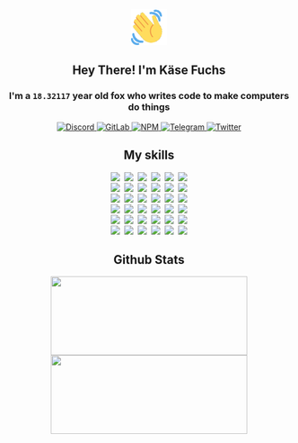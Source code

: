 <div><p align=center><img src=./resources/images/wave.gif width=64px height=64px></p><h2 align=center>Hey There! I'm Käse Fuchs</h2><h3 align=center>I'm a <code>18.32117</code> year old fox who writes code to make computers do things</h3><p align=center><a href=https://discord.com/users/507526681125322772><img alt=Discord src="https://img.shields.io/badge/Discord-5865F2?logo=discord&logoColor=white&style=flat-square#410140afb0c0d8b88d94575480f4055a"> </a><a href=https://gitlab.com/kasefuchs><img alt=GitLab src="https://img.shields.io/badge/GitLab-330F63?logo=gitlab&logoColor=white&style=flat-square#410140afb0c0d8b88d94575480f4055a"> </a><a href=https://npmjs.com/~kasefuchs><img alt=NPM src="https://img.shields.io/badge/NPM-CB3837?logo=npm&logoColor=white&style=flat-square#410140afb0c0d8b88d94575480f4055a"> </a><a href=https://t.me/kasefuchs><img alt=Telegram src="https://img.shields.io/badge/Telegram-2CA5E0?logo=telegram&logoColor=white&style=flat-square#410140afb0c0d8b88d94575480f4055a"> </a><a href=https://twitter.com/kasefuchs><img alt=Twitter src="https://img.shields.io/badge/Twitter-1DA1F2?logo=twitter&logoColor=white&style=flat-square#410140afb0c0d8b88d94575480f4055a"></a></p><h2 align=center>My skills</h2><p align=center><a href=https://aws.amazon.com/ ><picture><source srcset="https://skillicons.dev/icons?i=aws&theme=dark#410140afb0c0d8b88d94575480f4055a" media="(prefers-color-scheme: dark)"><source srcset="https://skillicons.dev/icons?i=aws&theme=light#410140afb0c0d8b88d94575480f4055a" media="(prefers-color-scheme: light), (prefers-color-scheme: no-preference)"><img src="https://skillicons.dev/icons?i=aws&theme=light#410140afb0c0d8b88d94575480f4055a"></picture></a>&nbsp;&nbsp;<a href=https://en.wikipedia.org/wiki/Bash_(Unix_shell)><picture><source srcset="https://skillicons.dev/icons?i=bash&theme=dark#410140afb0c0d8b88d94575480f4055a" media="(prefers-color-scheme: dark)"><source srcset="https://skillicons.dev/icons?i=bash&theme=light#410140afb0c0d8b88d94575480f4055a" media="(prefers-color-scheme: light), (prefers-color-scheme: no-preference)"><img src="https://skillicons.dev/icons?i=bash&theme=light#410140afb0c0d8b88d94575480f4055a"></picture></a>&nbsp;&nbsp;<a href=https://discord.com/developers/docs><picture><source srcset="https://skillicons.dev/icons?i=bots&theme=dark#410140afb0c0d8b88d94575480f4055a" media="(prefers-color-scheme: dark)"><source srcset="https://skillicons.dev/icons?i=bots&theme=light#410140afb0c0d8b88d94575480f4055a" media="(prefers-color-scheme: light), (prefers-color-scheme: no-preference)"><img src="https://skillicons.dev/icons?i=bots&theme=light#410140afb0c0d8b88d94575480f4055a"></picture></a>&nbsp;&nbsp;<a href=https://www.cloudflare.com/ ><picture><source srcset="https://skillicons.dev/icons?i=cloudflare&theme=dark#410140afb0c0d8b88d94575480f4055a" media="(prefers-color-scheme: dark)"><source srcset="https://skillicons.dev/icons?i=cloudflare&theme=light#410140afb0c0d8b88d94575480f4055a" media="(prefers-color-scheme: light), (prefers-color-scheme: no-preference)"><img src="https://skillicons.dev/icons?i=cloudflare&theme=light#410140afb0c0d8b88d94575480f4055a"></picture></a>&nbsp;&nbsp;<a href=https://en.wikipedia.org/wiki/CSS><picture><source srcset="https://skillicons.dev/icons?i=css&theme=dark#410140afb0c0d8b88d94575480f4055a" media="(prefers-color-scheme: dark)"><source srcset="https://skillicons.dev/icons?i=css&theme=light#410140afb0c0d8b88d94575480f4055a" media="(prefers-color-scheme: light), (prefers-color-scheme: no-preference)"><img src="https://skillicons.dev/icons?i=css&theme=light#410140afb0c0d8b88d94575480f4055a"></picture></a>&nbsp;&nbsp;<a href=https://www.docker.com/ ><picture><source srcset="https://skillicons.dev/icons?i=docker&theme=dark#410140afb0c0d8b88d94575480f4055a" media="(prefers-color-scheme: dark)"><source srcset="https://skillicons.dev/icons?i=docker&theme=light#410140afb0c0d8b88d94575480f4055a" media="(prefers-color-scheme: light), (prefers-color-scheme: no-preference)"><img src="https://skillicons.dev/icons?i=docker&theme=light#410140afb0c0d8b88d94575480f4055a"></picture></a><br><a href=https://www.electronjs.org/ ><picture><source srcset="https://skillicons.dev/icons?i=electron&theme=dark#410140afb0c0d8b88d94575480f4055a" media="(prefers-color-scheme: dark)"><source srcset="https://skillicons.dev/icons?i=electron&theme=light#410140afb0c0d8b88d94575480f4055a" media="(prefers-color-scheme: light), (prefers-color-scheme: no-preference)"><img src="https://skillicons.dev/icons?i=electron&theme=light#410140afb0c0d8b88d94575480f4055a"></picture></a>&nbsp;&nbsp;<a href=https://expressjs.com/ ><picture><source srcset="https://skillicons.dev/icons?i=express&theme=dark#410140afb0c0d8b88d94575480f4055a" media="(prefers-color-scheme: dark)"><source srcset="https://skillicons.dev/icons?i=express&theme=light#410140afb0c0d8b88d94575480f4055a" media="(prefers-color-scheme: light), (prefers-color-scheme: no-preference)"><img src="https://skillicons.dev/icons?i=express&theme=light#410140afb0c0d8b88d94575480f4055a"></picture></a>&nbsp;&nbsp;<a href=https://www.figma.com/ ><picture><source srcset="https://skillicons.dev/icons?i=figma&theme=dark#410140afb0c0d8b88d94575480f4055a" media="(prefers-color-scheme: dark)"><source srcset="https://skillicons.dev/icons?i=figma&theme=light#410140afb0c0d8b88d94575480f4055a" media="(prefers-color-scheme: light), (prefers-color-scheme: no-preference)"><img src="https://skillicons.dev/icons?i=figma&theme=light#410140afb0c0d8b88d94575480f4055a"></picture></a>&nbsp;&nbsp;<a href=https://firebase.google.com/ ><picture><source srcset="https://skillicons.dev/icons?i=firebase&theme=dark#410140afb0c0d8b88d94575480f4055a" media="(prefers-color-scheme: dark)"><source srcset="https://skillicons.dev/icons?i=firebase&theme=light#410140afb0c0d8b88d94575480f4055a" media="(prefers-color-scheme: light), (prefers-color-scheme: no-preference)"><img src="https://skillicons.dev/icons?i=firebase&theme=light#410140afb0c0d8b88d94575480f4055a"></picture></a>&nbsp;&nbsp;<a href=https://flask.palletsprojects.com/ ><picture><source srcset="https://skillicons.dev/icons?i=flask&theme=dark#410140afb0c0d8b88d94575480f4055a" media="(prefers-color-scheme: dark)"><source srcset="https://skillicons.dev/icons?i=flask&theme=light#410140afb0c0d8b88d94575480f4055a" media="(prefers-color-scheme: light), (prefers-color-scheme: no-preference)"><img src="https://skillicons.dev/icons?i=flask&theme=light#410140afb0c0d8b88d94575480f4055a"></picture></a>&nbsp;&nbsp;<a href=https://cloud.google.com/ ><picture><source srcset="https://skillicons.dev/icons?i=gcp&theme=dark#410140afb0c0d8b88d94575480f4055a" media="(prefers-color-scheme: dark)"><source srcset="https://skillicons.dev/icons?i=gcp&theme=light#410140afb0c0d8b88d94575480f4055a" media="(prefers-color-scheme: light), (prefers-color-scheme: no-preference)"><img src="https://skillicons.dev/icons?i=gcp&theme=light#410140afb0c0d8b88d94575480f4055a"></picture></a><br><a href=https://git-scm.com/ ><picture><source srcset="https://skillicons.dev/icons?i=git&theme=dark#410140afb0c0d8b88d94575480f4055a" media="(prefers-color-scheme: dark)"><source srcset="https://skillicons.dev/icons?i=git&theme=light#410140afb0c0d8b88d94575480f4055a" media="(prefers-color-scheme: light), (prefers-color-scheme: no-preference)"><img src="https://skillicons.dev/icons?i=git&theme=light#410140afb0c0d8b88d94575480f4055a"></picture></a>&nbsp;&nbsp;<a href=https://github.com/ ><picture><source srcset="https://skillicons.dev/icons?i=github&theme=dark#410140afb0c0d8b88d94575480f4055a" media="(prefers-color-scheme: dark)"><source srcset="https://skillicons.dev/icons?i=github&theme=light#410140afb0c0d8b88d94575480f4055a" media="(prefers-color-scheme: light), (prefers-color-scheme: no-preference)"><img src="https://skillicons.dev/icons?i=github&theme=light#410140afb0c0d8b88d94575480f4055a"></picture></a>&nbsp;&nbsp;<a href=https://gitlab.com/ ><picture><source srcset="https://skillicons.dev/icons?i=gitlab&theme=dark#410140afb0c0d8b88d94575480f4055a" media="(prefers-color-scheme: dark)"><source srcset="https://skillicons.dev/icons?i=gitlab&theme=light#410140afb0c0d8b88d94575480f4055a" media="(prefers-color-scheme: light), (prefers-color-scheme: no-preference)"><img src="https://skillicons.dev/icons?i=gitlab&theme=light#410140afb0c0d8b88d94575480f4055a"></picture></a>&nbsp;&nbsp;<a href=https://www.heroku.com/ ><picture><source srcset="https://skillicons.dev/icons?i=heroku&theme=dark#410140afb0c0d8b88d94575480f4055a" media="(prefers-color-scheme: dark)"><source srcset="https://skillicons.dev/icons?i=heroku&theme=light#410140afb0c0d8b88d94575480f4055a" media="(prefers-color-scheme: light), (prefers-color-scheme: no-preference)"><img src="https://skillicons.dev/icons?i=heroku&theme=light#410140afb0c0d8b88d94575480f4055a"></picture></a>&nbsp;&nbsp;<a href=https://en.wikipedia.org/wiki/HTML><picture><source srcset="https://skillicons.dev/icons?i=html&theme=dark#410140afb0c0d8b88d94575480f4055a" media="(prefers-color-scheme: dark)"><source srcset="https://skillicons.dev/icons?i=html&theme=light#410140afb0c0d8b88d94575480f4055a" media="(prefers-color-scheme: light), (prefers-color-scheme: no-preference)"><img src="https://skillicons.dev/icons?i=html&theme=light#410140afb0c0d8b88d94575480f4055a"></picture></a>&nbsp;&nbsp;<a href=https://en.wikipedia.org/wiki/JavaScript><picture><source srcset="https://skillicons.dev/icons?i=js&theme=dark#410140afb0c0d8b88d94575480f4055a" media="(prefers-color-scheme: dark)"><source srcset="https://skillicons.dev/icons?i=js&theme=light#410140afb0c0d8b88d94575480f4055a" media="(prefers-color-scheme: light), (prefers-color-scheme: no-preference)"><img src="https://skillicons.dev/icons?i=js&theme=light#410140afb0c0d8b88d94575480f4055a"></picture></a><br><a href=https://en.wikipedia.org/wiki/Linux><picture><source srcset="https://skillicons.dev/icons?i=linux&theme=dark#410140afb0c0d8b88d94575480f4055a" media="(prefers-color-scheme: dark)"><source srcset="https://skillicons.dev/icons?i=linux&theme=light#410140afb0c0d8b88d94575480f4055a" media="(prefers-color-scheme: light), (prefers-color-scheme: no-preference)"><img src="https://skillicons.dev/icons?i=linux&theme=light#410140afb0c0d8b88d94575480f4055a"></picture></a>&nbsp;&nbsp;<a href=https://mui.com/ ><picture><source srcset="https://skillicons.dev/icons?i=materialui&theme=dark#410140afb0c0d8b88d94575480f4055a" media="(prefers-color-scheme: dark)"><source srcset="https://skillicons.dev/icons?i=materialui&theme=light#410140afb0c0d8b88d94575480f4055a" media="(prefers-color-scheme: light), (prefers-color-scheme: no-preference)"><img src="https://skillicons.dev/icons?i=materialui&theme=light#410140afb0c0d8b88d94575480f4055a"></picture></a>&nbsp;&nbsp;<a href=https://en.wikipedia.org/wiki/Markdown><picture><source srcset="https://skillicons.dev/icons?i=md&theme=dark#410140afb0c0d8b88d94575480f4055a" media="(prefers-color-scheme: dark)"><source srcset="https://skillicons.dev/icons?i=md&theme=light#410140afb0c0d8b88d94575480f4055a" media="(prefers-color-scheme: light), (prefers-color-scheme: no-preference)"><img src="https://skillicons.dev/icons?i=md&theme=light#410140afb0c0d8b88d94575480f4055a"></picture></a>&nbsp;&nbsp;<a href=https://www.mongodb.com/ ><picture><source srcset="https://skillicons.dev/icons?i=mongodb&theme=dark#410140afb0c0d8b88d94575480f4055a" media="(prefers-color-scheme: dark)"><source srcset="https://skillicons.dev/icons?i=mongodb&theme=light#410140afb0c0d8b88d94575480f4055a" media="(prefers-color-scheme: light), (prefers-color-scheme: no-preference)"><img src="https://skillicons.dev/icons?i=mongodb&theme=light#410140afb0c0d8b88d94575480f4055a"></picture></a>&nbsp;&nbsp;<a href=https://www.mysql.com/ ><picture><source srcset="https://skillicons.dev/icons?i=mysql&theme=dark#410140afb0c0d8b88d94575480f4055a" media="(prefers-color-scheme: dark)"><source srcset="https://skillicons.dev/icons?i=mysql&theme=light#410140afb0c0d8b88d94575480f4055a" media="(prefers-color-scheme: light), (prefers-color-scheme: no-preference)"><img src="https://skillicons.dev/icons?i=mysql&theme=light#410140afb0c0d8b88d94575480f4055a"></picture></a>&nbsp;&nbsp;<a href=https://nextjs.org/ ><picture><source srcset="https://skillicons.dev/icons?i=nextjs&theme=dark#410140afb0c0d8b88d94575480f4055a" media="(prefers-color-scheme: dark)"><source srcset="https://skillicons.dev/icons?i=nextjs&theme=light#410140afb0c0d8b88d94575480f4055a" media="(prefers-color-scheme: light), (prefers-color-scheme: no-preference)"><img src="https://skillicons.dev/icons?i=nextjs&theme=light#410140afb0c0d8b88d94575480f4055a"></picture></a><br><a href=https://nodejs.org/en/ ><picture><source srcset="https://skillicons.dev/icons?i=nodejs&theme=dark#410140afb0c0d8b88d94575480f4055a" media="(prefers-color-scheme: dark)"><source srcset="https://skillicons.dev/icons?i=nodejs&theme=light#410140afb0c0d8b88d94575480f4055a" media="(prefers-color-scheme: light), (prefers-color-scheme: no-preference)"><img src="https://skillicons.dev/icons?i=nodejs&theme=light#410140afb0c0d8b88d94575480f4055a"></picture></a>&nbsp;&nbsp;<a href=https://www.postgresql.org/ ><picture><source srcset="https://skillicons.dev/icons?i=postgres&theme=dark#410140afb0c0d8b88d94575480f4055a" media="(prefers-color-scheme: dark)"><source srcset="https://skillicons.dev/icons?i=postgres&theme=light#410140afb0c0d8b88d94575480f4055a" media="(prefers-color-scheme: light), (prefers-color-scheme: no-preference)"><img src="https://skillicons.dev/icons?i=postgres&theme=light#410140afb0c0d8b88d94575480f4055a"></picture></a>&nbsp;&nbsp;<a href=https://learn.microsoft.com/en-us/powershell/ ><picture><source srcset="https://skillicons.dev/icons?i=powershell&theme=dark#410140afb0c0d8b88d94575480f4055a" media="(prefers-color-scheme: dark)"><source srcset="https://skillicons.dev/icons?i=powershell&theme=light#410140afb0c0d8b88d94575480f4055a" media="(prefers-color-scheme: light), (prefers-color-scheme: no-preference)"><img src="https://skillicons.dev/icons?i=powershell&theme=light#410140afb0c0d8b88d94575480f4055a"></picture></a>&nbsp;&nbsp;<a href=https://www.python.org/ ><picture><source srcset="https://skillicons.dev/icons?i=py&theme=dark#410140afb0c0d8b88d94575480f4055a" media="(prefers-color-scheme: dark)"><source srcset="https://skillicons.dev/icons?i=py&theme=light#410140afb0c0d8b88d94575480f4055a" media="(prefers-color-scheme: light), (prefers-color-scheme: no-preference)"><img src="https://skillicons.dev/icons?i=py&theme=light#410140afb0c0d8b88d94575480f4055a"></picture></a>&nbsp;&nbsp;<a href=https://www.raspberrypi.org/ ><picture><source srcset="https://skillicons.dev/icons?i=raspberrypi&theme=dark#410140afb0c0d8b88d94575480f4055a" media="(prefers-color-scheme: dark)"><source srcset="https://skillicons.dev/icons?i=raspberrypi&theme=light#410140afb0c0d8b88d94575480f4055a" media="(prefers-color-scheme: light), (prefers-color-scheme: no-preference)"><img src="https://skillicons.dev/icons?i=raspberrypi&theme=light#410140afb0c0d8b88d94575480f4055a"></picture></a>&nbsp;&nbsp;<a href=https://reactjs.org/ ><picture><source srcset="https://skillicons.dev/icons?i=react&theme=dark#410140afb0c0d8b88d94575480f4055a" media="(prefers-color-scheme: dark)"><source srcset="https://skillicons.dev/icons?i=react&theme=light#410140afb0c0d8b88d94575480f4055a" media="(prefers-color-scheme: light), (prefers-color-scheme: no-preference)"><img src="https://skillicons.dev/icons?i=react&theme=light#410140afb0c0d8b88d94575480f4055a"></picture></a><br><a href=https://redux.js.org/ ><picture><source srcset="https://skillicons.dev/icons?i=redux&theme=dark#410140afb0c0d8b88d94575480f4055a" media="(prefers-color-scheme: dark)"><source srcset="https://skillicons.dev/icons?i=redux&theme=light#410140afb0c0d8b88d94575480f4055a" media="(prefers-color-scheme: light), (prefers-color-scheme: no-preference)"><img src="https://skillicons.dev/icons?i=redux&theme=light#410140afb0c0d8b88d94575480f4055a"></picture></a>&nbsp;&nbsp;<a href=https://en.wikipedia.org/wiki/Regular_expression><picture><source srcset="https://skillicons.dev/icons?i=regex&theme=dark#410140afb0c0d8b88d94575480f4055a" media="(prefers-color-scheme: dark)"><source srcset="https://skillicons.dev/icons?i=regex&theme=light#410140afb0c0d8b88d94575480f4055a" media="(prefers-color-scheme: light), (prefers-color-scheme: no-preference)"><img src="https://skillicons.dev/icons?i=regex&theme=light#410140afb0c0d8b88d94575480f4055a"></picture></a>&nbsp;&nbsp;<a href=https://en.wikipedia.org/wiki/Sass_(stylesheet_language)><picture><source srcset="https://skillicons.dev/icons?i=sass&theme=dark#410140afb0c0d8b88d94575480f4055a" media="(prefers-color-scheme: dark)"><source srcset="https://skillicons.dev/icons?i=sass&theme=light#410140afb0c0d8b88d94575480f4055a" media="(prefers-color-scheme: light), (prefers-color-scheme: no-preference)"><img src="https://skillicons.dev/icons?i=sass&theme=light#410140afb0c0d8b88d94575480f4055a"></picture></a>&nbsp;&nbsp;<a href=https://www.typescriptlang.org/ ><picture><source srcset="https://skillicons.dev/icons?i=ts&theme=dark#410140afb0c0d8b88d94575480f4055a" media="(prefers-color-scheme: dark)"><source srcset="https://skillicons.dev/icons?i=ts&theme=light#410140afb0c0d8b88d94575480f4055a" media="(prefers-color-scheme: light), (prefers-color-scheme: no-preference)"><img src="https://skillicons.dev/icons?i=ts&theme=light#410140afb0c0d8b88d94575480f4055a"></picture></a>&nbsp;&nbsp;<a href=https://unity.com/ ><picture><source srcset="https://skillicons.dev/icons?i=unity&theme=dark#410140afb0c0d8b88d94575480f4055a" media="(prefers-color-scheme: dark)"><source srcset="https://skillicons.dev/icons?i=unity&theme=light#410140afb0c0d8b88d94575480f4055a" media="(prefers-color-scheme: light), (prefers-color-scheme: no-preference)"><img src="https://skillicons.dev/icons?i=unity&theme=light#410140afb0c0d8b88d94575480f4055a"></picture></a>&nbsp;&nbsp;<a href=https://workers.cloudflare.com/ ><picture><source srcset="https://skillicons.dev/icons?i=workers&theme=dark#410140afb0c0d8b88d94575480f4055a" media="(prefers-color-scheme: dark)"><source srcset="https://skillicons.dev/icons?i=workers&theme=light#410140afb0c0d8b88d94575480f4055a" media="(prefers-color-scheme: light), (prefers-color-scheme: no-preference)"><img src="https://skillicons.dev/icons?i=workers&theme=light#410140afb0c0d8b88d94575480f4055a"></picture></a><br></p><h2 align=center>Github Stats</h2><p align=center><picture><source srcset="https://github-readme-stats-kasefuchs.vercel.app/api/?count_private=true&hide_border=true&hide_rank=true&line_height=20&hide_title=true&username=Kasefuchs&theme=dark#410140afb0c0d8b88d94575480f4055a" media="(prefers-color-scheme: dark)"><source srcset="https://github-readme-stats-kasefuchs.vercel.app/api/?count_private=true&hide_border=true&hide_rank=true&line_height=20&hide_title=true&username=Kasefuchs&theme=light#410140afb0c0d8b88d94575480f4055a" media="(prefers-color-scheme: light), (prefers-color-scheme: no-preference)"><img align=middle width=350 height=140 src="https://github-readme-stats-kasefuchs.vercel.app/api/?count_private=true&hide_border=true&hide_rank=true&line_height=20&hide_title=true&username=Kasefuchs&theme=light#410140afb0c0d8b88d94575480f4055a"></picture><picture><source srcset="https://github-readme-stats-kasefuchs.vercel.app/api/top-langs/?count_private=true&hide_border=true&layout=compact&username=Kasefuchs&theme=dark#410140afb0c0d8b88d94575480f4055a" media="(prefers-color-scheme: dark)"><source srcset="https://github-readme-stats-kasefuchs.vercel.app/api/top-langs/?count_private=true&hide_border=true&layout=compact&username=Kasefuchs&theme=light#410140afb0c0d8b88d94575480f4055a" media="(prefers-color-scheme: light), (prefers-color-scheme: no-preference)"><img align=middle width=350 height=140 src="https://github-readme-stats-kasefuchs.vercel.app/api/top-langs/?count_private=true&hide_border=true&layout=compact&username=Kasefuchs&theme=light#410140afb0c0d8b88d94575480f4055a"></picture></p><img src="https://hit.yhype.me/github/profile?user_id=64592097#410140afb0c0d8b88d94575480f4055a" alt=""></div>